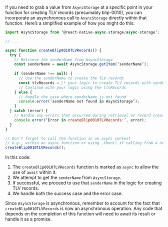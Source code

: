 If you need to grab a value from `AsyncStorage` at a specific point in your function for creating TLV records (presumably blip-0010), you can incorporate an asynchronous call to `AsyncStorage` directly within that function. Here’s a simplified example of how you might do this:

```javascript
import AsyncStorage from ‘@react-native-async-storage/async-storage’;

// ...

async function createBlip0010TLVRecords() {
  try {
    // Retrieve the senderName from AsyncStorage
    const senderName = await AsyncStorage.getItem(‘senderName’);
    
    if (senderName !== null) {
      // Use the senderName to create the TLV records
      const tlvRecords = /* your logic to create TLV records with senderName */;
      // Continue with your logic using the tlvRecords
    } else {
      // Handle the case where senderName is not found
      console.error(‘senderName not found in AsyncStorage’);
    }
  } catch (error) {
    // Handle any errors that occurred during retrieval or record creation
    console.error(‘Error in createBlip0010TLVRecords:’, error);
  }
}

// Don’t forget to call the function in an async context
// e.g., within an async function or using .then() if calling from a non-async context
createBlip0010TLVRecords();
```

In this code:

1. The `createBlip0010TLVRecords` function is marked as `async` to allow the use of `await` within it.
2. We attempt to get the `senderName` from `AsyncStorage`.
3. If successful, we proceed to use that `senderName` in the logic for creating TLV records.
4. We handle both the success case and the error case.

Since `AsyncStorage` is asynchronous, remember to account for the fact that `createBlip0010TLVRecords` is now an asynchronous operation. Any code that depends on the completion of this function will need to await its result or handle it as a promise.